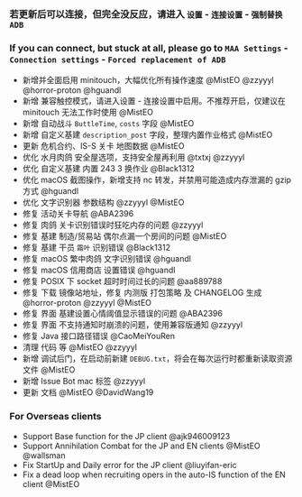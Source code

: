 ### 若更新后可以连接，但完全没反应，请进入 `设置` - `连接设置` - `强制替换 ADB`

### If you can connect, but stuck at all, please go to `MAA Settings` - `Connection settings` - `Forced replacement of ADB`

- 新增并全面启用 minitouch，大幅优化所有操作速度 @MistEO @zzyyyl @horror-proton @hguandl
- 新增 兼容触控模式，请进入设置 - 连接设置中启用。不推荐开启，仅建议在 minitouch 无法工作时使用 @MistEO
- 新增 自动战斗 `ButtleTime`, `costs` 字段 @MistEO
- 新增 自定义基建 `description_post` 字段，整理内置作业格式 @MistEO
- 更新 危机合约、IS-S 关卡 地图数据 @MistEO
- 优化 水月肉鸽 安全屋选项，支持安全屋再利用 @txtxj @zzyyyl
- 优化 自定义基建 内置 243 3 换作业 @Black1312
- 优化 macOS 截图操作，新增支持 nc 转发，并禁用可能造成内存泄漏的 gzip 方式 @hguandl
- 优化 文字识别器 参数结构 @zzyyyl @MistEO
- 修复 活动关卡导航 @ABA2396
- 修复 肉鸽 关卡识别错误时狂吃内存的问题 @zzyyyl
- 修复 基建 制造/贸易站 偶尔点漏一个房间的问题 @MistEO
- 修复 基建 干员 `霜叶` 识别错误 @Black1312
- 修复 macOS 繁中肉鸽 文字识别错误 @hguandl
- 修复 macOS 信用商店 设置错误 @hguandl
- 修复 POSIX 下 socket 超时时间过长的问题 @aa889788
- 修复 下载 镜像站地址，修复 内测版 打包策略 及 CHANGELOG 生成 @horror-proton @zzyyyl @MistEO
- 修复 界面 基建设置心情阈值显示错误的问题 @ABA2396
- 修复 界面 不支持通知时崩溃的问题，使用兼容版通知 @zzyyyl
- 修复 Java 接口路径错误 @CaoMeiYouRen
- 清理 代码 等 @MistEO @zzyyyl
- 新增 调试后门，在启动前新建 `DEBUG.txt`，将会在每次运行时都重新读取资源文件 @MistEO
- 新增 Issue Bot mac 标签 @zzyyyl
- 更新 文档 @MistEO @DavidWang19

### For Overseas clients

- Support Base function for the JP client @ajk946009123
- Support Annihilation Combat for the JP and EN clients @MistEO @wallsman
- Fix StartUp and Daily error for the JP client @liuyifan-eric
- Fix a dead loop when recruiting opers in the auto-IS function of the EN client @MistEO
